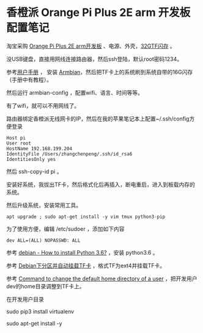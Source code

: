 # 香橙派 Orange Pi Plus 2E arm 开发板 配置笔记
淘宝采购 [Orange Pi Plus 2E arm开发板](https://item.taobao.com/item.htm?spm=a1z09.2.0.0.c8492e8deDDBHq&id=531880721728&_u=q2ep33mp72e8) 、电源、外壳，[32GTF闪存](http://t.cn/RuIfWJI) 。

没USB键盘，直接用网线连接路由器，然后ssh登陆，默认root密码1234。

参考[用户手册](http://t.cn/RuIfysN) ， 安装 [Armbian](https://www.armbian.com/)，然后把TF卡上的系统刷到系统自带的16G闪存（手册中有教程）。

然后运行 armbian-config ，配置wifi、语言、时间等等。

有了wifi，就可以不用网线了。

路由器绑定香橙派无线网卡的IP，然后在我的苹果笔记本上配置~/.ssh/config方便登录

```
Host pi  
User root  
HostName 192.168.199.204  
IdentityFile /Users/zhangchenpeng/.ssh/id_rsa6  
IdentitiesOnly yes 
```

然后 ssh-copy-id pi 。

安装好系统，我拔出TF卡，然后格式化后再插入，断电重启，进入到板载内存的系统。

然后升级系统，安装常用工具。

```
apt upgrade ; sudo apt-get install -y vim tmux python3-pip 
```

为了使用方便，编辑 /etc/sudoer ，添加如下内容

```
dev ALL=(ALL) NOPASSWD: ALL 
```

参考 [debian - How to install Python 3.6?](http://t.cn/RuIxOp5) ，安装 python3.6 。

参考 [Debian下分区并自动挂载TF卡](http://t.cn/RuIiTRt) ，格式TF为ext4并挂载TF卡。

参考 [Command to change the default home directory of a user](http://t.cn/RuIXKZ8) ，把开发用户dev的home目录调整到TF卡上。

在开发用户目录

sudo pip3 install virtualenv 

sudo apt-get install -y